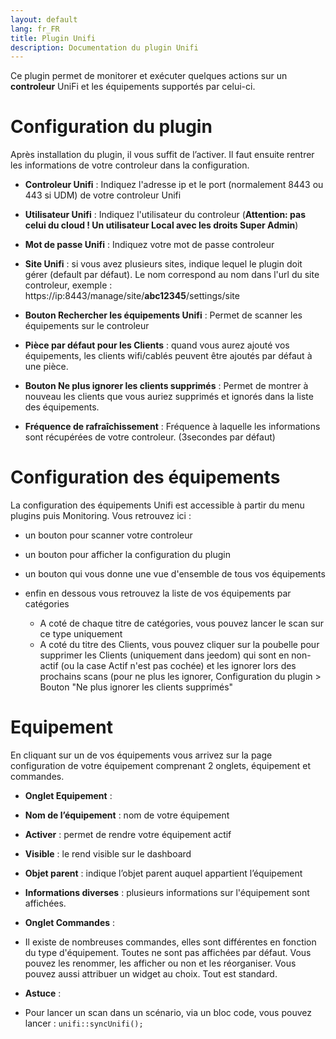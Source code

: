 ```yaml
---
layout: default
lang: fr_FR
title: Plugin Unifi
description: Documentation du plugin Unifi
---
```


Ce plugin permet de monitorer et exécuter quelques actions sur un **controleur** UniFi et les équipements supportés par celui-ci.


Configuration du plugin 
=======================

Après installation du plugin, il vous suffit de l’activer. Il faut ensuite rentrer les informations de votre controleur dans la configuration.

-   **Controleur Unifi** : Indiquez l'adresse ip et le port (normalement 8443 ou 443 si UDM) de votre controleur Unifi
-   **Utilisateur Unifi** : Indiquez l'utilisateur du controleur (**Attention: pas celui du cloud ! Un utilisateur Local avec les droits Super Admin**)
-   **Mot de passe Unifi** : Indiquez votre mot de passe controleur
-   **Site Unifi** : si vous avez plusieurs sites, indique lequel le plugin doit gérer (default par défaut). Le nom correspond au nom dans l'url du site controleur, exemple : https://ip:8443/manage/site/**abc12345**/settings/site
-   **Bouton Rechercher les équipements Unifi** : Permet de scanner les équipements sur le controleur

-   **Pièce par défaut pour les Clients** : quand vous aurez ajouté vos équipements, les clients wifi/cablés peuvent être ajoutés par défaut à une pièce.
-   **Bouton Ne plus ignorer les clients supprimés** : Permet de montrer à nouveau les clients que vous auriez supprimés et ignorés dans la liste des équipements.
-   **Fréquence de rafraîchissement** : Fréquence à laquelle les informations sont récupérées de votre controleur. (3secondes par défaut)


Configuration des équipements 
=============================

La configuration des équipements Unifi est accessible à partir du menu
plugins puis Monitoring. Vous retrouvez ici :

-   un bouton pour scanner votre controleur

-   un bouton pour afficher la configuration du plugin

-   un bouton qui vous donne une vue d'ensemble de tous vos équipements

-   enfin en dessous vous retrouvez la liste de vos équipements par catégories
    -   A coté de chaque titre de catégories, vous pouvez lancer le scan sur ce type uniquement
    -   A coté du titre des Clients, vous pouvez cliquer sur la poubelle pour supprimer les Clients (uniquement dans jeedom) qui sont en non-actif (ou la case Actif n'est pas cochée) et les ignorer lors des prochains scans (pour ne plus les ignorer, Configuration du plugin > Bouton "Ne plus ignorer les clients supprimés"


Equipement
==========

En cliquant sur un de vos équipements vous arrivez sur la page
configuration de votre équipement comprenant 2 onglets, équipement et
commandes.

-   **Onglet Equipement** :

-   **Nom de l’équipement** : nom de votre équipement

-   **Activer** : permet de rendre votre équipement actif

-   **Visible** : le rend visible sur le dashboard

-   **Objet parent** : indique l’objet parent auquel appartient
    l’équipement
-   **Informations diverses** : plusieurs informations sur l'équipement sont affichées.


-   **Onglet Commandes** :

-   Il existe de nombreuses commandes, elles sont différentes en fonction du type d'équipement. Toutes ne sont pas affichées par défaut. Vous pouvez les renommer, les afficher ou non et les réorganiser. 
Vous pouvez aussi attribuer un widget au choix. Tout est standard.

-   **Astuce** :
-   Pour lancer un scan dans un scénario, via un bloc code, vous pouvez lancer : `unifi::syncUnifi();`
